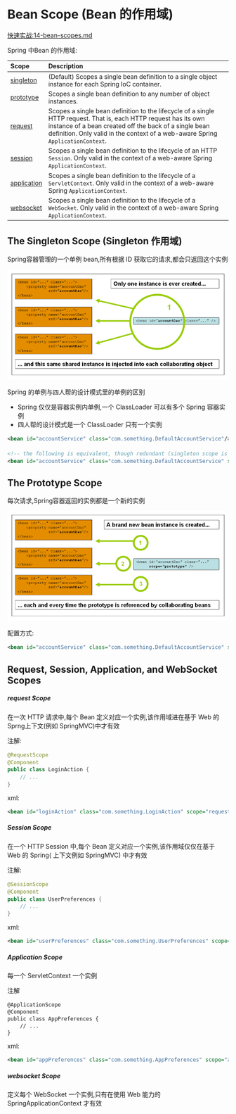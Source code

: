 # Bean Scope (Bean 的作用域)

 [快速实战:14-bean-scopes.md](../00-tutorials/14-bean-scopes.md) 

Spring 中Bean 的作用域:

| Scope                                                        | Description                                                  |
| :----------------------------------------------------------- | :----------------------------------------------------------- |
| [singleton](https://docs.spring.io/spring/docs/current/spring-framework-reference/core.html#beans-factory-scopes-singleton) | (Default) Scopes a single bean definition to a single object instance for each Spring IoC container. |
| [prototype](https://docs.spring.io/spring/docs/current/spring-framework-reference/core.html#beans-factory-scopes-prototype) | Scopes a single bean definition to any number of object instances. |
| [request](https://docs.spring.io/spring/docs/current/spring-framework-reference/core.html#beans-factory-scopes-request) | Scopes a single bean definition to the lifecycle of a single HTTP request. That is, each HTTP request has its own instance of a bean created off the back of a single bean definition. Only valid in the context of a web-aware Spring `ApplicationContext`. |
| [session](https://docs.spring.io/spring/docs/current/spring-framework-reference/core.html#beans-factory-scopes-session) | Scopes a single bean definition to the lifecycle of an HTTP `Session`. Only valid in the context of a web-aware Spring `ApplicationContext`. |
| [application](https://docs.spring.io/spring/docs/current/spring-framework-reference/core.html#beans-factory-scopes-application) | Scopes a single bean definition to the lifecycle of a `ServletContext`. Only valid in the context of a web-aware Spring `ApplicationContext`. |
| [websocket](https://docs.spring.io/spring/docs/current/spring-framework-reference/web.html#websocket-stomp-websocket-scope) | Scopes a single bean definition to the lifecycle of a `WebSocket`. Only valid in the context of a web-aware Spring `ApplicationContext`. |

## The Singleton Scope (Singleton 作用域)

Spring容器管理的一个单例 bean,所有根据 ID 获取它的请求,都会只返回这个实例

![singleton](assets/singleton.png)

Spring 的单例与四人帮的设计模式里的单例的区别

- Spring 仅仅是容器实例内单例,一个 ClassLoader 可以有多个 Spring 容器实例
- 四人帮的设计模式是一个 ClassLoader 只有一个实例

```xml
<bean id="accountService" class="com.something.DefaultAccountService"/>

<!-- the following is equivalent, though redundant (singleton scope is the default) -->
<bean id="accountService" class="com.something.DefaultAccountService" scope="singleton"/>
```



## The Prototype Scope

每次请求,Spring容器返回的实例都是一个新的实例

![prototype](assets/prototype.png)

配置方式:

```xml
<bean id="accountService" class="com.something.DefaultAccountService" scope="prototype"/>
```

## Request, Session, Application, and WebSocket Scopes

##### request Scope

在一次 HTTP 请求中,每个 Bean 定义对应一个实例,该作用域进在基于 Web 的 Sprng上下文(例如 SpringMVC)中才有效

注解:

```java
@RequestScope
@Component
public class LoginAction {
    // ...
}
```

xml:

```xml
<bean id="loginAction" class="com.something.LoginAction" scope="request"/>
```

##### Session Scope

在一个 HTTP Session 中,每个 Bean 定义对应一个实例,该作用域仅仅在基于 Web 的 Spring( 上下文例如 SpringMVC) 中才有效

注解:

```java
@SessionScope
@Component
public class UserPreferences {
    // ...
}
```

xml:

```xml
<bean id="userPreferences" class="com.something.UserPreferences" scope="session"/>
```

##### Application Scope

每一个 ServletContext 一个实例

注解

```
@ApplicationScope
@Component
public class AppPreferences {
    // ...
}
```

xml:

```xml
<bean id="appPreferences" class="com.something.AppPreferences" scope="application"/>
```

##### websocket Scope

定义每个 WebSocket 一个实例,只有在使用 Web 能力的 SpringApplicationContext 才有效

